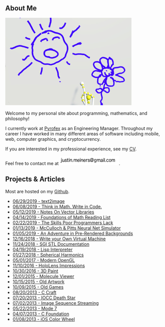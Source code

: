 About Me
---------

![finger painting](finger_painting.jpg)

Welcome to my personal site about programming, mathematics, and philosophy!

I currently work at [Pyrofex](https://pyrofex.net) as an Engineering Manager.
Throughout my career I have worked in many different areas of software including mobile, web, computer graphics, and cryptocurrency.

If you are interested in my professional experience, see my [CV](files/cv.pdf).

Feel free to contact me at ![justin's email](mail.gif).

## Projects & Articles

Most are hosted on my [Github](https://github.com/justinmeiners).

- [06/29/2019 - text2image](https://github.com/justinmeiners/text2image)
- [06/08/2019 - Think in Math. Write in Code.](think-in-math/)
- [05/12/2019 - Notes On Vector Libraries](vector-libs/)
- [04/14/2019 - Foundations of Math Reading List](foundations-of-math-reading/)
- [02/22/2019 - The Skills Poor Programmers Lack](the-skills-programmers-lack/)
- [01/13/2019 - McCulloch & Pitts Neural Net Simulator](https://justinmeiners.github.io/neural-nets-sim/)
- [01/05/2019 - An Adventure in Pre-Rendered Backgrounds](https://justinmeiners.github.io/pre-rendered-backgrounds/)
- [12/16/2018 - Write your Own Virtual Machine](https://justinmeiners.github.io/lc3-vm/)
- [11/24/2018 - SGI STL Documentation](https://justinmeiners.github.io/sgi-stl-docs/)
- [04/19/2018 - Lisp Interpreter](https://github.com/justinmeiners/lisp-interpreter)
- [01/27/2018 - Spherical Harmonics](https://github.com/justinmeiners/spherical-harmonics)
- [05/01/2017 - Modern OpenGL](modern-opengl/)
- [11/10/2016 - HoloLens Impressions](hololens-impressions/)
- [10/30/2016 - 3D Paint](3d-paint/)
- [12/01/2015 - Molecule Viewer](https://github.com/justinmeiners/molecule-viewer)
- [10/15/2015 - Old Artwork](old-artwork/)
- [10/09/2015 - Old Games](old-games/)
- [08/20/2013 - C Craft](https://github.com/justinmeiners/c-craft)
- [07/20/2013 - IOCC Death Star](https://github.com/justinmeiners/ioccc-death-star)
- [07/02/2013 - Image Sequence Streaming](https://github.com/justinmeiners/image-sequence-streaming)
- [05/22/2013 - Mode 7](https://github.com/justinmeiners/mode-7)
- [04/07/2013 - C Foundation](https://github.com/justinmeiners/c-foundation)
- [01/08/2013 - iOS Color Wheel](https://github.com/justinmeiners/ios-color-wheel)


